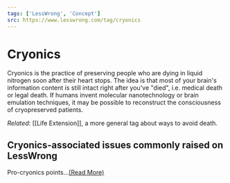 ```yaml
---
tags: ['LessWrong', 'Concept']
src: https://www.lesswrong.com/tag/cryonics
---
```


# Cryonics
Cryonics is the practice of preserving people who are dying in liquid nitrogen soon after their heart stops. The idea is that most of your brain's information content is still intact right after you've "died", i.e. medical death or legal death. If humans invent molecular nanotechnology or brain emulation techniques, it may be possible to reconstruct the consciousness of cryopreserved patients.

*Related*: [[Life Extension]], a more general tag about ways to avoid death.

## Cryonics-associated issues commonly raised on LessWrong
Pro-cryonics points...[(Read More)]()

